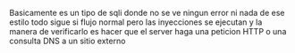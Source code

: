 Basicamente es un tipo de sqli donde no se ve ningun error ni nada de ese estilo todo sigue si flujo normal pero las inyecciones se ejecutan y la manera de verificarlo es hacer que el server haga una peticion HTTP o una consulta DNS a un sitio externo